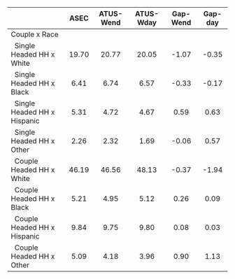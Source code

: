 
|                      |         ASEC |    ATUS-Wend |    ATUS-Wday |     Gap-Wend |      Gap-day |
| -------------------- | :----------: | :----------: | :----------: | :----------: | :----------: |
| Couple x Race        |              |              |              |              |              |
| &nbsp;&nbsp;Single Headed HH x White |        19.70 |        20.77 |        20.05 |        -1.07 |        -0.35 |
| &nbsp;&nbsp;Single Headed HH x Black |         6.41 |         6.74 |         6.57 |        -0.33 |        -0.17 |
| &nbsp;&nbsp;Single Headed HH x Hispanic |         5.31 |         4.72 |         4.67 |         0.59 |         0.63 |
| &nbsp;&nbsp;Single Headed HH x Other |         2.26 |         2.32 |         1.69 |        -0.06 |         0.57 |
| &nbsp;&nbsp;Couple Headed HH x White |        46.19 |        46.56 |        48.13 |        -0.37 |        -1.94 |
| &nbsp;&nbsp;Couple Headed HH x Black |         5.21 |         4.95 |         5.12 |         0.26 |         0.09 |
| &nbsp;&nbsp;Couple Headed HH x Hispanic |         9.84 |         9.75 |         9.80 |         0.08 |         0.03 |
| &nbsp;&nbsp;Couple Headed HH x Other |         5.09 |         4.18 |         3.96 |         0.90 |         1.13 |

